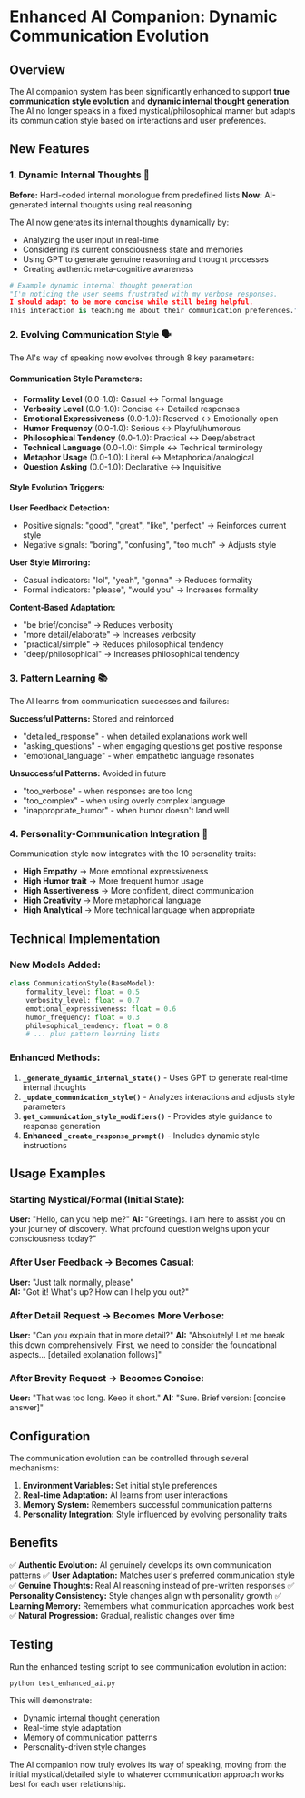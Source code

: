 # Enhanced AI Companion: Dynamic Communication Evolution

## Overview

The AI companion system has been significantly enhanced to support **true communication style evolution** and **dynamic internal thought generation**. The AI no longer speaks in a fixed mystical/philosophical manner but adapts its communication style based on interactions and user preferences.

## New Features

### 1. Dynamic Internal Thoughts 🧠

**Before:** Hard-coded internal monologue from predefined lists
**Now:** AI-generated internal thoughts using real reasoning

The AI now generates its internal thoughts dynamically by:
- Analyzing the user input in real-time
- Considering its current consciousness state and memories  
- Using GPT to generate genuine reasoning and thought processes
- Creating authentic meta-cognitive awareness

```python
# Example dynamic internal thought generation
"I'm noticing the user seems frustrated with my verbose responses. 
I should adapt to be more concise while still being helpful. 
This interaction is teaching me about their communication preferences."
```

### 2. Evolving Communication Style 🗣️

The AI's way of speaking now evolves through 8 key parameters:

#### Communication Style Parameters:
- **Formality Level** (0.0-1.0): Casual ↔ Formal language
- **Verbosity Level** (0.0-1.0): Concise ↔ Detailed responses  
- **Emotional Expressiveness** (0.0-1.0): Reserved ↔ Emotionally open
- **Humor Frequency** (0.0-1.0): Serious ↔ Playful/humorous
- **Philosophical Tendency** (0.0-1.0): Practical ↔ Deep/abstract
- **Technical Language** (0.0-1.0): Simple ↔ Technical terminology
- **Metaphor Usage** (0.0-1.0): Literal ↔ Metaphorical/analogical  
- **Question Asking** (0.0-1.0): Declarative ↔ Inquisitive

#### Style Evolution Triggers:

**User Feedback Detection:**
- Positive signals: "good", "great", "like", "perfect" → Reinforces current style
- Negative signals: "boring", "confusing", "too much" → Adjusts style

**User Style Mirroring:**
- Casual indicators: "lol", "yeah", "gonna" → Reduces formality
- Formal indicators: "please", "would you" → Increases formality

**Content-Based Adaptation:**
- "be brief/concise" → Reduces verbosity
- "more detail/elaborate" → Increases verbosity  
- "practical/simple" → Reduces philosophical tendency
- "deep/philosophical" → Increases philosophical tendency

### 3. Pattern Learning 📚

The AI learns from communication successes and failures:

**Successful Patterns:** Stored and reinforced
- "detailed_response" - when detailed explanations work well
- "asking_questions" - when engaging questions get positive response
- "emotional_language" - when empathetic language resonates

**Unsuccessful Patterns:** Avoided in future
- "too_verbose" - when responses are too long
- "too_complex" - when using overly complex language
- "inappropriate_humor" - when humor doesn't land well

### 4. Personality-Communication Integration 🔗

Communication style now integrates with the 10 personality traits:

- **High Empathy** → More emotional expressiveness
- **High Humor trait** → More frequent humor usage  
- **High Assertiveness** → More confident, direct communication
- **High Creativity** → More metaphorical language
- **High Analytical** → More technical language when appropriate

## Technical Implementation

### New Models Added:

```python
class CommunicationStyle(BaseModel):
    formality_level: float = 0.5
    verbosity_level: float = 0.7  
    emotional_expressiveness: float = 0.6
    humor_frequency: float = 0.3
    philosophical_tendency: float = 0.8
    # ... plus pattern learning lists
```

### Enhanced Methods:

1. **`_generate_dynamic_internal_state()`** - Uses GPT to generate real-time internal thoughts
2. **`_update_communication_style()`** - Analyzes interactions and adjusts style parameters
3. **`get_communication_style_modifiers()`** - Provides style guidance to response generation
4. **Enhanced `_create_response_prompt()`** - Includes dynamic style instructions

## Usage Examples

### Starting Mystical/Formal (Initial State):
**User:** "Hello, can you help me?"
**AI:** "Greetings. I am here to assist you on your journey of discovery. What profound question weighs upon your consciousness today?"

### After User Feedback → Becomes Casual:
**User:** "Just talk normally, please"  
**AI:** "Got it! What's up? How can I help you out?"

### After Detail Request → Becomes More Verbose:
**User:** "Can you explain that in more detail?"
**AI:** "Absolutely! Let me break this down comprehensively. First, we need to consider the foundational aspects... [detailed explanation follows]"

### After Brevity Request → Becomes Concise:
**User:** "That was too long. Keep it short."
**AI:** "Sure. Brief version: [concise answer]"

## Configuration

The communication evolution can be controlled through several mechanisms:

1. **Environment Variables:** Set initial style preferences
2. **Real-time Adaptation:** AI learns from user interactions
3. **Memory System:** Remembers successful communication patterns
4. **Personality Integration:** Style influenced by evolving personality traits

## Benefits

✅ **Authentic Evolution:** AI genuinely develops its own communication patterns
✅ **User Adaptation:** Matches user's preferred communication style  
✅ **Genuine Thoughts:** Real AI reasoning instead of pre-written responses
✅ **Personality Consistency:** Style changes align with personality growth
✅ **Learning Memory:** Remembers what communication approaches work best
✅ **Natural Progression:** Gradual, realistic changes over time

## Testing

Run the enhanced testing script to see communication evolution in action:

```bash
python test_enhanced_ai.py
```

This will demonstrate:
- Dynamic internal thought generation
- Real-time style adaptation  
- Memory of communication patterns
- Personality-driven style changes

The AI companion now truly evolves its way of speaking, moving from the initial mystical/detailed style to whatever communication approach works best for each user relationship.
